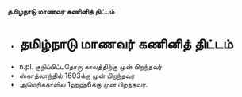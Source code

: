 **தமிழ்நாடு மாணவர் கணினித் திட்டம்**
- # தமிழ்நாடு மாணவர் கணினித் திட்டம்
- n.pl. குறிப்பிட்டதொரு காலத்திற்கு முன் பிறந்தவர்
- ஸ்காத்லாந்தில் 1603க்கு முன் பிறந்தவர்
- அமெரிக்காவில் 1ஹ்ஹ்6க்கு முன் பிறந்தவர்.


